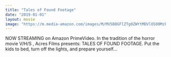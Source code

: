 ```yaml
---
title: "Tales of Found Footage"
date: "2019-01-01"
layout: movie
image: "https://m.media-amazon.com/images/M/MV5BOGFlZTg0ZWYtMDVlOS00MzkwLTkxYzktMzExNzAwMzE2YWFmXkEyXkFqcGdeQXVyOTM2ODAwMDk@._V1_SX300.jpg"
---
```


NOW STREAMING on Amazon PrimeVideo. In the tradition of the horror movie V/H/S , Acres Films presents: TALES OF FOUND FOOTAGE. Put the kids to bed, turn off the lights, and prepare yourself...
